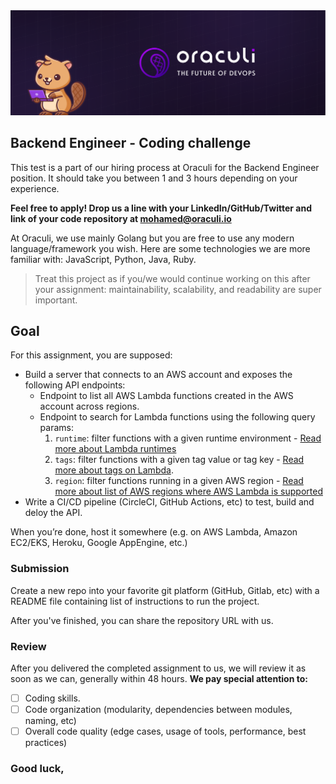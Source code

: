 <img src="banner.png"/>

## Backend Engineer - Coding challenge

This test is a part of our hiring process at Oraculi for the Backend Engineer position. It should take you between 1 and 3 hours depending on your experience.

**Feel free to apply! Drop us a line with your LinkedIn/GitHub/Twitter and link of your code repository at [mohamed@oraculi.io](mailto:mohamed@oraculi.io)**

At Oraculi, we use mainly Golang but you are free to use any modern language/framework you wish. Here are some technologies we are more familiar with: JavaScript, Python, Java, Ruby.

> Treat this project as if you/we would continue working on this after your assignment: maintainability, scalability, and readability are super important.

## Goal

For this assignment, you are supposed:
- Build a server that connects to an AWS account and exposes the following API endpoints:
  - Endpoint to list all AWS Lambda functions created in the AWS account across regions.
  - Endpoint to search for Lambda functions using the following query params:
    1. `runtime`: filter functions with a given runtime environment - [Read more about Lambda runtimes](https://docs.aws.amazon.com/lambda/latest/dg/lambda-runtimes.html)
    2. `tags`: filter functions with a given tag value or tag key - [Read more about tags on Lambda](https://docs.aws.amazon.com/lambda/latest/dg/configuration-tags.html).
    3. `region`: filter functions running in a given AWS region - [Read more about list of AWS regions where AWS Lambda is supported](https://docs.aws.amazon.com/general/latest/gr/lambda-service.html)
- Write a CI/CD pipeline (CircleCI, GitHub Actions, etc) to test, build and deloy the API.

When you’re done, host it somewhere (e.g. on AWS Lambda, Amazon EC2/EKS, Heroku, Google AppEngine, etc.)

### Submission

Create a new repo into your favorite git platform (GitHub, Gitlab, etc) with a README file containing list of instructions to run the project.

After you've finished, you can share the repository URL with us.

### Review

After you delivered the completed assignment to us, we will review it as soon as we can, generally within 48 hours. **We pay special attention to:**

- [ ] Coding skills.
- [ ] Code organization (modularity, dependencies between modules, naming, etc)
- [ ] Overall code quality (edge cases, usage of tools, performance, best practices)

### Good luck,
